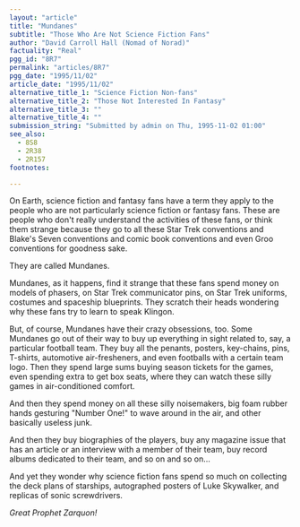 ```yaml
---
layout: "article"
title: "Mundanes"
subtitle: "Those Who Are Not Science Fiction Fans"
author: "David Carroll Hall (Nomad of Norad)"
factuality: "Real"
pgg_id: "8R7"
permalink: "articles/8R7"
pgg_date: "1995/11/02"
article_date: "1995/11/02"
alternative_title_1: "Science Fiction Non-fans"
alternative_title_2: "Those Not Interested In Fantasy"
alternative_title_3: ""
alternative_title_4: ""
submission_string: "Submitted by admin on Thu, 1995-11-02 01:00"
see_also:
  - 8S8
  - 2R38
  - 2R157
footnotes: 

---
```

<div>
<p>On Earth, science fiction and fantasy fans have a term they apply to the people who are not particularly science fiction or fantasy fans. These are people who don't really understand the activities of these fans, or think them strange because they go to all these Star Trek conventions and Blake's Seven conventions and comic book conventions and even Groo conventions for goodness sake.</p>
<p>They are called Mundanes.</p>
<p>Mundanes, as it happens, find it strange that these fans spend money on models of phasers, on Star Trek communicator pins, on Star Trek uniforms, costumes and spaceship blueprints. They scratch their heads wondering why these fans try to learn to speak Klingon.</p>
<p>But, of course, Mundanes have their crazy obsessions, too. Some Mundanes go out of their way to buy up everything in sight related to, say, a particular football team. They buy all the penants, posters, key-chains, pins, T-shirts, automotive air-fresheners, and even footballs with a certain team logo. Then they spend large sums buying season tickets for the games, even spending extra to get box seats, where they can watch these silly games in air-conditioned comfort.</p>
<p>And then they spend money on all these silly noisemakers, big foam rubber hands gesturing "Number One!" to wave around in the air, and other basically useless junk.</p>
<p>And then they buy biographies of the players, buy any magazine issue that has an article or an interview with a member of their team, buy record albums dedicated to their team, and so on and so on...</p>
<p>And yet they wonder why science fiction fans spend so much on collecting the deck plans of starships, autographed posters of Luke Skywalker, and replicas of sonic screwdrivers.</p>
<p><em>Great Prophet Zarquon!</em></p>
</div>
